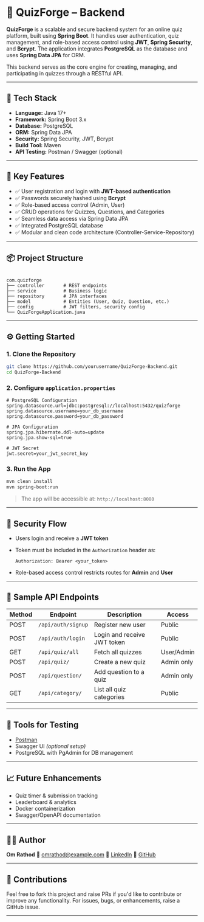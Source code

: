 # 🎯 QuizForge – Backend

**QuizForge** is a scalable and secure backend system for an online quiz platform, built using **Spring Boot**. It handles user authentication, quiz management, and role-based access control using **JWT**, **Spring Security**, and **Bcrypt**. The application integrates **PostgreSQL** as the database and uses **Spring Data JPA** for ORM.

This backend serves as the core engine for creating, managing, and participating in quizzes through a RESTful API.

---

## 🚀 Tech Stack

- **Language:** Java 17+
- **Framework:** Spring Boot 3.x
- **Database:** PostgreSQL
- **ORM:** Spring Data JPA
- **Security:** Spring Security, JWT, Bcrypt
- **Build Tool:** Maven
- **API Testing:** Postman / Swagger (optional)

---

## 🔐 Key Features

- ✅ User registration and login with **JWT-based authentication**
- ✅ Passwords securely hashed using **Bcrypt**
- ✅ Role-based access control (Admin, User)
- ✅ CRUD operations for Quizzes, Questions, and Categories
- ✅ Seamless data access via Spring Data JPA
- ✅ Integrated PostgreSQL database
- ✅ Modular and clean code architecture (Controller-Service-Repository)

---

## 📦 Project Structure

```

com.quizforge
├── controller       # REST endpoints
├── service          # Business logic
├── repository       # JPA interfaces
├── model            # Entities (User, Quiz, Question, etc.)
├── config           # JWT filters, security config
└── QuizForgeApplication.java

````

---

## ⚙️ Getting Started

### 1. Clone the Repository

```bash
git clone https://github.com/yourusername/QuizForge-Backend.git
cd QuizForge-Backend
````

### 2. Configure `application.properties`

```properties
# PostgreSQL Configuration
spring.datasource.url=jdbc:postgresql://localhost:5432/quizforge
spring.datasource.username=your_db_username
spring.datasource.password=your_db_password

# JPA Configuration
spring.jpa.hibernate.ddl-auto=update
spring.jpa.show-sql=true

# JWT Secret
jwt.secret=your_jwt_secret_key
```

### 3. Run the App

```bash
mvn clean install
mvn spring-boot:run
```

> The app will be accessible at: `http://localhost:8080`

---

## 🔐 Security Flow

* Users login and receive a **JWT token**
* Token must be included in the `Authorization` header as:

  ```
  Authorization: Bearer <your_token>
  ```
* Role-based access control restricts routes for **Admin** and **User**

---

## 📮 Sample API Endpoints

| Method | Endpoint           | Description                 | Access     |
| ------ | ------------------ | --------------------------- | ---------- |
| POST   | `/api/auth/signup` | Register new user           | Public     |
| POST   | `/api/auth/login`  | Login and receive JWT token | Public     |
| GET    | `/api/quiz/all`    | Fetch all quizzes           | User/Admin |
| POST   | `/api/quiz/`       | Create a new quiz           | Admin only |
| POST   | `/api/question/`   | Add question to a quiz      | Admin only |
| GET    | `/api/category/`   | List all quiz categories    | Public     |

---

## 🧪 Tools for Testing

* [Postman](https://www.postman.com/)
* Swagger UI *(optional setup)*
* PostgreSQL with PgAdmin for DB management

---

## 📈 Future Enhancements

* Quiz timer & submission tracking
* Leaderboard & analytics
* Docker containerization
* Swagger/OpenAPI documentation

---

## 👨‍💻 Author

**Om Rathod**
📧 [omrathod@example.com](mailto:om.rathod2004.or@gmail.com)
🔗 [LinkedIn](https://linkedin.com/in/omrathod357)
🔗 [GitHub](https://github.com/Om357)

---


## 🙌 Contributions

Feel free to fork this project and raise PRs if you'd like to contribute or improve any functionality.
For issues, bugs, or enhancements, raise a GitHub issue.

---
